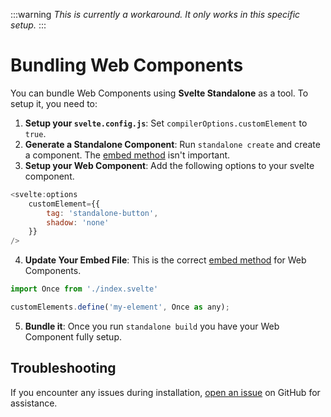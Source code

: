 :::warning
_This is currently a workaround. It only works in this specific setup._
:::

# Bundling Web Components

You can bundle Web Components using **Svelte Standalone** as a tool. To setup it, you need to:

1. **Setup your `svelte.config.js`**: Set `compilerOptions.customElement` to `true`.
2. **Generate a Standalone Component**: Run `standalone create` and create a component. The [embed method](/embed) isn't important.
3. **Setup your Web Component**: Add the following options to your svelte component.

```javascript
<svelte:options
	customElement={{
		tag: 'standalone-button',
		shadow: 'none'
	}}
/>
```

4. **Update Your Embed File**: This is the correct [embed method](/embed) for Web Components.

```javascript
import Once from './index.svelte'

customElements.define('my-element', Once as any);
```

5. **Bundle it**: Once you run `standalone build` you have your Web Component fully setup.

## Troubleshooting

If you encounter any issues during installation, [open an issue](https://github.com/brenoliradev/svelte-standalone/issues) on GitHub for assistance.
